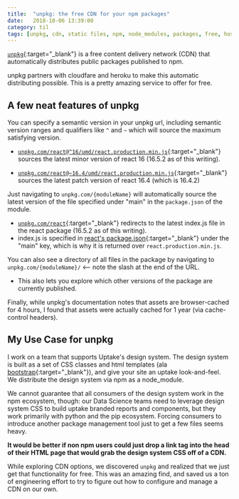 ```yaml
---
title:  "unpkg: the free CDN for your npm packages"
date:   2018-10-06 13:39:00
category: til
tags: [unpkg, cdn, static files, npm, node_modules, packages, free, hosting, distribute, css]
---
```


[`unpkg`][unpkg]{:target="_blank"} is a free content delivery network (CDN) that automatically distributes public packages published to npm.

unpkg partners with cloudfare and heroku to make this automatic distributing possible. This is a pretty amazing service to offer for free.

## A few neat features of unpkg

You can specify a semantic version in your unpkg url, including semantic version ranges and qualifiers like `^` and `~` which will source the maximum satisfying version.

- [`unpkg.com/react@^16/umd/react.production.min.js`][r1]{:target="_blank"} sources the latest minor version of react 16 (16.5.2 as of this writing).

- [`unpkg.com/react@~16.4/umd/react.production.min.js`][r2]{:target="_blank"} sources the latest patch version of react 16.4 (which is 16.4.2)

Just navigating to `unpkg.com/{moduleName}` will automatically source the latest version of the file specified under "main" in the `package.json` of the module.

- [`unpkg.com/react`][r3]{:target="_blank"} redirects to the latest index.js file in the react package (16.5.2 as of this writing).
- index.js is specified in [react's package.json][json]{:target="_blank"} under the "main" key, which is why it is returned over `react.production.min.js`.

You can also see a directory of all files in the package by navigating to `unpkg.com/{moduleName}/` <-- note the slash at the end of the URL.

- This also lets you explore which other versions of the package are currently published.

Finally, while unpkg's documentation notes that assets are browser-cached for 4 hours, I found that assets were actually cached for 1 year (via cache-control headers).

## My Use Case for unpkg

I work on a team that supports Uptake's design system. The design system is built as a set of CSS classes and html templates (ala [bootstrap][bs]{:target="_blank"}), and give your site an uptake look-and-feel. We distribute the design system via npm as a node_module.

We cannot guarantee that all consumers of the design system work in the npm ecosystem, though: our Data Science teams need to leverage design system CSS to build uptake branded reports and components, but they work primarily with python and the pip ecosystem. Forcing consumers to introduce another package management tool just to get a few files seems heavy.

**It would be better if non npm users could just drop a link tag into the head of their HTML page that would grab the design system CSS off of a CDN.**

While exploring CDN options, we discovered `unpkg` and realized that we just get that functionality for free. This was an amazing find, and saved us a ton of engineering effort to try to figure out how to configure and manage a CDN on our own.

[unpkg]: https://unpkg.com/#/
[bs]: http://getbootstrap.com/
[r1]: https://unpkg.com/react@^16/umd/react.production.min.js
[r2]: https://unpkg.com/react@~16.4/umd/react.production.min.js
[r3]: https://unpkg.com/react
[json]: https://unpkg.com/react@16.5.2/package.json

